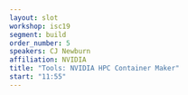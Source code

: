 ```yaml
---
layout: slot
workshop: isc19
segment: build
order_number: 5
speakers: CJ Newburn
affiliation: NVIDIA
title: "Tools: NVIDIA HPC Container Maker"
start: "11:55"
---
```

